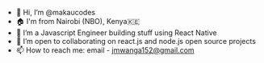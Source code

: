 - 👋 Hi, I’m @makaucodes
- 🏠 I'm from Nairobi (NBO), Kenya🇰🇪 
- 👀 I’m a Javascript Engineer building stuff using React Native
- 💞️ I’m open to collaborating on react.js and node.js open source projects
- 📫 How to reach me: email - jmwanga152@gmail.com

<!---
makaucodes/makaucodes is a ✨ special ✨ repository because its `README.md` (this file) appears on your GitHub profile.
You can click the Preview link to take a look at your changes.
--->

